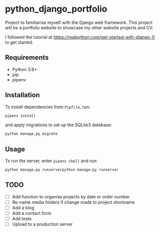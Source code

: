 # python_django_portfolio

Project to familiarise myself with the Django web framework. This project will be a portfolio website to showcase my other website projects and CV.

I followed the tutorial at <https://realpython.com/get-started-with-django-1/> to get started.

## Requirements

- Python 3.8+
- pip
- pipenv

## Installation

To install dependencies from `Pipfile`, run:

```bash
pipenv install
```

and apply migrations to set up the SQLite3 database:

```bash
python manage.py migrate
```

## Usage

To run the server, enter `pipenv shell` and run:

```bash
python manage.py runserverpython manage.py runserver
```

## TODO

- [ ] Add function to organise projects by date or order number
- [ ] Re-name media folders if change made to project shortname
- [ ] Add a blog
- [ ] Add a contact form
- [ ] Add tests
- [ ] Upload to a production server
